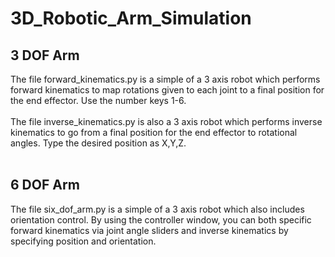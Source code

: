 # 3D_Robotic_Arm_Simulation

## 3 DOF Arm
The file forward_kinematics.py is a simple of a 3 axis robot which performs forward kinematics to map rotations given to each joint to a final position for the end effector. Use the number keys 1-6. 
<br><br>
The file inverse_kinematics.py is also a 3 axis robot which performs inverse kinematics to go from a final position for the end effector to rotational angles. Type the desired position as X,Y,Z. 
<br><br>

## 6 DOF Arm
The file six_dof_arm.py is a simple of a 3 axis robot which also includes orientation control. By using the controller window, you can both specific forward kinematics via joint angle sliders and inverse kinematics by specifying position and orientation. 
<br><br>
